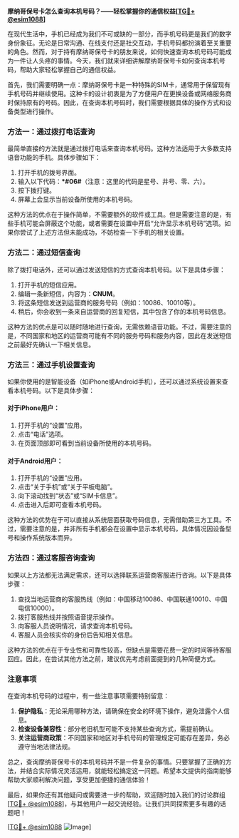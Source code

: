**摩纳哥保号卡怎么查询本机号码？——轻松掌握你的通信权益[[TG💪+ @esim1088](https://t.me/s/esim1088)]**

在现代生活中，手机已经成为我们不可或缺的一部分，而手机号码更是我们的数字身份象征。无论是日常沟通、在线支付还是社交互动，手机号码都扮演着至关重要的角色。然而，对于持有摩纳哥保号卡的朋友来说，如何快速查询本机号码可能成为一件让人头疼的事情。今天，我们就来详细讲解摩纳哥保号卡如何查询本机号码，帮助大家轻松掌握自己的通信权益。

首先，我们需要明确一点：摩纳哥保号卡是一种特殊的SIM卡，通常用于保留现有手机号码并继续使用。这种卡的设计初衷是为了方便用户在更换设备或网络服务商时保持原有的号码。因此，在查询本机号码时，我们需要根据具体的操作方式和设备类型进行操作。

### 方法一：通过拨打电话查询

最简单直接的方法就是通过拨打电话来查询本机号码。这种方法适用于大多数支持语音功能的手机。具体步骤如下：

1. 打开手机的拨号界面。
2. 输入以下代码：**\*#06#**（注意：这里的代码是星号、井号、零、六）。
3. 按下拨打键。
4. 屏幕上会显示当前设备所使用的本机号码。

这种方法的优点在于操作简单，不需要额外的软件或工具。但是需要注意的是，有些手机可能会屏蔽这个功能，或者需要在设置中开启“允许显示本机号码”选项。如果你尝试了上述方法但未能成功，不妨检查一下手机的相关设置。

### 方法二：通过短信查询

除了拨打电话外，还可以通过发送短信的方式查询本机号码。以下是具体步骤：

1. 打开手机的短信应用。
2. 编辑一条新短信，内容为：**CNUM**。
3. 将这条短信发送到运营商的服务号码（例如：10086、10010等）。
4. 稍后，你会收到一条来自运营商的回复短信，其中包含了你的本机号码信息。

这种方法的优点是可以随时随地进行查询，无需依赖语音功能。不过，需要注意的是，不同国家和地区的运营商可能有不同的服务号码和服务内容，因此在发送短信之前最好先确认一下相关信息。

### 方法三：通过手机设置查询

如果你使用的是智能设备（如iPhone或Android手机），还可以通过系统设置来查看本机号码。以下是具体步骤：

#### 对于iPhone用户：
1. 打开手机的“设置”应用。
2. 点击“电话”选项。
3. 在页面顶部即可看到当前设备所使用的本机号码。

#### 对于Android用户：
1. 打开手机的“设置”应用。
2. 点击“关于手机”或“关于平板电脑”。
3. 向下滚动找到“状态”或“SIM卡信息”。
4. 点击进入后即可查看本机号码。

这种方法的优势在于可以直接从系统层面获取号码信息，无需借助第三方工具。不过，需要注意的是，并非所有手机都会在设置中显示本机号码，具体情况因设备型号和操作系统版本而异。

### 方法四：通过客服咨询查询

如果以上方法都无法满足需求，还可以选择联系运营商客服进行咨询。以下是具体步骤：

1. 查找当地运营商的客服热线（例如：中国移动10086、中国联通10010、中国电信10000）。
2. 拨打客服热线并按照语音提示操作。
3. 向客服人员说明情况，请求查询本机号码。
4. 客服人员会核实你的身份后告知相关信息。

这种方法的优点在于专业性和可靠性较高，但缺点是需要花费一定的时间等待客服回应。因此，在尝试其他方法之前，建议优先考虑前面提到的几种简便方式。

### 注意事项

在查询本机号码的过程中，有一些注意事项需要特别留意：

1. **保护隐私**：无论采用哪种方法，请确保在安全的环境下操作，避免泄露个人信息。
2. **检查设备兼容性**：部分老旧机型可能不支持某些查询方式，需提前确认。
3. **关注运营商政策**：不同国家和地区对手机号码的管理规定可能存在差异，务必遵守当地法律法规。

总之，查询摩纳哥保号卡的本机号码并不是一件复杂的事情。只要掌握了正确的方法，并结合实际情况灵活运用，就能轻松搞定这一问题。希望本文提供的指南能够帮助大家顺利解决问题，享受更加便捷的通信体验！

最后，如果你还有其他疑问或需要进一步的帮助，欢迎随时加入我们的讨论群组[[TG💪+ @esim1088](https://t.me/s/esim1088)]，与其他用户一起交流经验。让我们共同探索更多有趣的话题吧！

[[TG💪+ @esim1088](https://t.me/s/esim1088) ![Image](https://i.postimg.cc/4NQfJmqS/Snipaste-2025-05-13-00-14-12.png)]